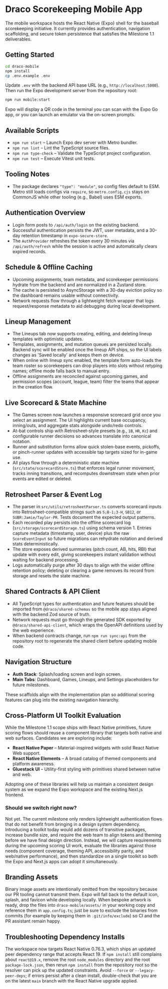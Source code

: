 # Draco Scorekeeping Mobile App

The mobile workspace hosts the React Native (Expo) shell for the baseball scorekeeping initiative. It currently provides authentication, navigation scaffolding, and secure token persistence that satisfies the Milestone 1.1 deliverables.

## Getting Started

```bash
cd draco-mobile
npm install
cp .env.example .env
```

Update `.env` with the backend API base URL (e.g., `http://localhost:5000`). Then run the Expo development server from the repository root:

```bash
npm run mobile:start
```

Expo will display a QR code in the terminal you can scan with the Expo Go app, or you can launch an emulator via the on-screen prompts.

## Available Scripts

- `npm run start` – Launch Expo dev server with Metro bundler.
- `npm run lint` – Lint the TypeScript source files.
- `npm run type-check` – Validate the TypeScript project configuration.
- `npm run test` – Execute Vitest unit tests.

## Tooling Notes

- The package declares `"type": "module"`, so config files default to ESM. Metro still loads configs via `require`, so `metro.config.cjs` stays on CommonJS while other tooling (e.g., Babel) uses ESM exports.

## Authentication Overview

- Login form posts to `/api/auth/login` on the existing backend.
- Successful authentication persists the JWT, user metadata, and a 30-day retention timestamp in `expo-secure-store`.
- The `AuthProvider` refreshes the token every 30 minutes via `/api/auth/refresh` while the session is active and automatically clears expired records.

## Schedule & Offline Caching

- Upcoming assignments, team metadata, and scorekeeper permissions hydrate from the backend and are normalized in a Zustand store.
- The cache is persisted to AsyncStorage with a 30-day eviction policy so the dashboard remains usable without connectivity.
- Network requests flow through a lightweight fetch wrapper that logs request/response metadata to aid debugging during local development.

## Lineup Management

- The Lineups tab now supports creating, editing, and deleting lineup templates with optimistic updates.
- Templates, assignments, and mutation queues are persisted locally. Backend sync will be enabled once the lineup API ships, so the UI labels changes as 'Saved locally' and keeps them on device.
- When online with lineup sync enabled, the template form auto-loads the team roster so scorekeepers can drop players into slots without retyping names; offline mode falls back to manual entry.
- Offline assignments are reconciled against upcoming games, and permission scopes (account, league, team) filter the teams that appear in the creation flow.

## Live Scorecard & State Machine

- The Games screen now launches a responsive scorecard grid once you select an assignment. The UI highlights current base occupancy, inning/outs, and aggregate stats alongside undo/redo controls.
- At-bat controls ship with Retrosheet-style presets (e.g., `1B`, `HR`, `Kc`) and configurable runner decisions so advances translate into canonical notation.
- Runner and substitution forms allow quick stolen-base events, pickoffs, or pinch-runner updates with accessible tap targets sized for in-game use.
- All plays flow through a deterministic state machine (`src/state/scorecardStore.ts`) that enforces legal runner movement, tracks inning transitions, and recomputes downstream state when prior events are edited or deleted.

## Retrosheet Parser & Event Log

- The parser in `src/utils/retrosheetParser.ts` converts scorecard inputs into Retrosheet-compatible strings such as `S;B-1;3-H`, `SB12`, or `SUBR:Jamie/Taylor-PR`. Tests document the expected output patterns.
- Each recorded play persists into the offline scorecard log (`src/storage/scorecardStorage.ts`) using schema version 1. Entries capture metadata (timestamp, user, device) plus the raw `ScoreEventInput` so future migrations can rehydrate notation and derived stats deterministically.
- The store exposes derived summaries (pitch count, AB, hits, RBI) that update with every edit, giving scorekeepers instant validation without waiting for backend processing.
- Logs automatically purge after 30 days to align with the wider offline retention policy; deleting or clearing a game removes its record from storage and resets the state machine.

## Shared Contracts & API Client

- All TypeScript types for authentication and future features should be imported from `@draco/shared-schemas` so the mobile app stays aligned with the backend Zod source of truth.
- Network requests must go through the generated SDK exported by `@draco/shared-api-client`, which wraps the OpenAPI definitions used by the web experience.
- When backend contracts change, run `npm run sync:api` from the repository root to regenerate the shared client before updating mobile code.

## Navigation Structure

- **Auth Stack**: Splash/loading screen and login screen.
- **Main Tabs**: Dashboard, Games, Lineups, and Settings placeholders for future milestones.

These scaffolds align with the implementation plan so additional scoring features can plug into the existing navigation hierarchy.

## Cross-Platform UI Toolkit Evaluation

While the Milestone 1.1 scope ships with React Native primitives, future scoring flows should reuse a component library that targets both native and web surfaces. Candidates we are exploring include:

- **React Native Paper** – Material-inspired widgets with solid React Native Web support.
- **React Native Elements** – A broad catalog of themed components and platform awareness.
- **Gluestack UI** – Utility-first styling with primitives shared between native and web.

Adopting one of these libraries will help us maintain a consistent design system as we expand the Expo workspace and the existing Next.js frontend.

### Should we switch right now?

Not yet. The current milestone only renders lightweight authentication flows that do not benefit from bringing in a design system dependency. Introducing a toolkit today would add dozens of transitive packages, increase bundle size, and require the web team to align tokens and theming before we have final design direction. Instead, we will capture requirements during the upcoming scoring UI work, evaluate the libraries against those needs (component coverage, theming API, accessibility parity, and web/native performance), and then standardize on a single toolkit so both the Expo and Next.js apps can adopt it simultaneously.

## Branding Assets

Binary image assets are intentionally omitted from the repository because our PR tooling cannot transmit them. Expo will fall back to the default icon, splash, and favicon while developing locally. When bespoke artwork is ready, drop the files into `draco-mobile/assets/` in your working copy and reference them in `app.config.ts`; just be sure to exclude the binaries from commits (for example by keeping them in `.git/info/exclude`) so CI and the PR assistant remain happy.

## Troubleshooting Dependency Installs

The workspace now targets React Native 0.76.3, which ships an updated peer dependency range that accepts React 19.
If `npm install` still complains about `react@19.x`, remove the root `node_modules` directory and the root `package-lock.json`, then rerun `npm install` from the repository root so the resolver can pick up the updated constraints.
Avoid `--force` or `--legacy-peer-deps`; if errors persist after a clean install, double-check that you are on the latest `main` branch with the React Native upgrade applied.
